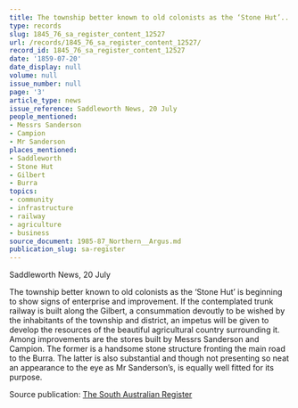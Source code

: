 ```yaml
---
title: The township better known to old colonists as the ‘Stone Hut’...
type: records
slug: 1845_76_sa_register_content_12527
url: /records/1845_76_sa_register_content_12527/
record_id: 1845_76_sa_register_content_12527
date: '1859-07-20'
date_display: null
volume: null
issue_number: null
page: '3'
article_type: news
issue_reference: Saddleworth News, 20 July
people_mentioned:
- Messrs Sanderson
- Campion
- Mr Sanderson
places_mentioned:
- Saddleworth
- Stone Hut
- Gilbert
- Burra
topics:
- community
- infrastructure
- railway
- agriculture
- business
source_document: 1985-87_Northern__Argus.md
publication_slug: sa-register
---
```


Saddleworth News, 20 July

The township better known to old colonists as the ‘Stone Hut’ is beginning to show signs of enterprise and improvement.  If the contemplated trunk railway is built along the Gilbert, a consummation devoutly to be wished by the inhabitants of the township and district, an impetus will be given to develop the resources of the beautiful agricultural country surrounding it.  Among improvements are the stores built by Messrs Sanderson and Campion.  The former is a handsome stone structure fronting the main road to the Burra.  The latter is also substantial and though not presenting so neat an appearance to the eye as Mr Sanderson’s, is equally well fitted for its purpose.

Source publication: [The South Australian Register](/publications/sa-register/)
